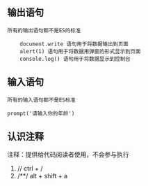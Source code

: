 ## 输出语句

    所有的输出语句都不是ES的标准

        document.write 语句用于将数据输出到页面
        alert(1) 语句用于将数据用弹窗的形式显示到页面
        console.log() 语句用于将数据显示到控制台

## 输入语句

    所有的输入语句都不是ES标准

    prompt('请输入你的年龄')

## 认识注释

注释：提供给代码阅读者使用，不会参与执行

1. //    ctrl + /
2. /**/ alt + shift + a